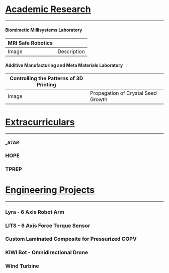# <ins>Academic Research</ins>
---
#### Biomimetic Millisystems Laboratory

| MRI Safe Robotics |   |
| ------------- | ------------- |
| Image  | Description  |




#### Additive Manufacturing and Meta Materials Laboratory

| Controlling the Patterns of 3D Printing |                                    |
| ------------- | ------------- |
| Image  | Propagation of Crystal Seed Growth  |




# <ins>Extracurriculars</ins>
---
#### __STAR_
### HOPE
### TPREP

# <ins>Engineering Projects</ins>
---
### Lyra - 6 Axis Robot Arm
### LITS - 6 Axis Force Torque Sensor
### Custom Laminated Composite for Pressurized COPV
### KIWI Bot - Omnidirectional Drone
### Wind Turbine

